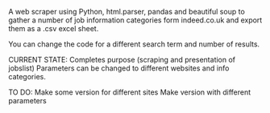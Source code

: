 A web scraper using Python, html.parser, pandas and beautiful soup to gather a number of job information categories form indeed.co.uk and export them as a .csv excel sheet.

You can change the code for a different search term and number of results.


CURRENT STATE:
Completes purpose (scraping and presentation of jobslist)
Parameters can be changed to different websites and info categories.

TO DO:
Make some version for different sites 
Make version with different parameters 